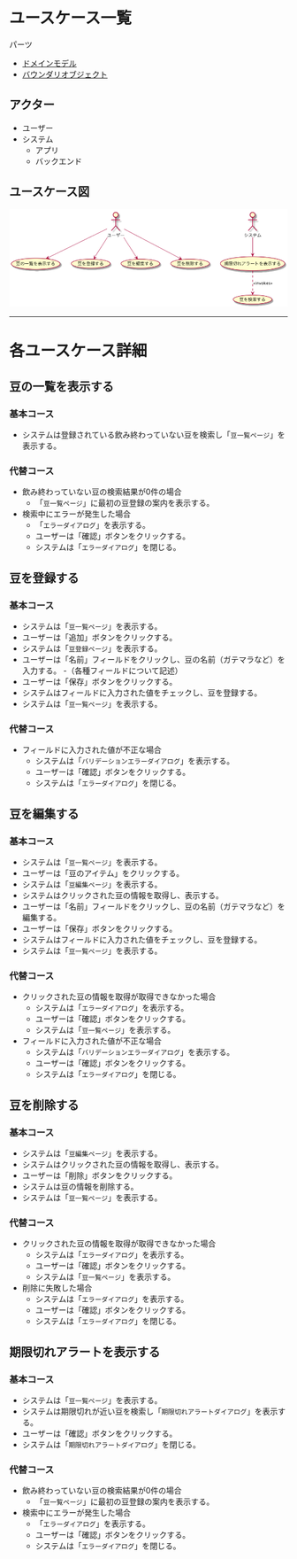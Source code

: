 # ユースケース一覧

パーツ

- [ドメインモデル](./1_2_1_ドメインモデリング.md)
- [バウンダリオブジェクト](./1_2_2_バウンダリオブジェクト.md)

## アクター

- ユーザー
- システム
    - アプリ
    - バックエンド

## ユースケース図

![ユースケース図](./images/canister-usecase-model.png)

---

# 各ユースケース詳細

## 豆の一覧を表示する

### 基本コース

- システムは登録されている飲み終わっていない豆を検索し「`豆一覧ページ`」を表示する。

### 代替コース

- 飲み終わっていない豆の検索結果が0件の場合
    - 「`豆一覧ページ`」に最初の豆登録の案内を表示する。
- 検索中にエラーが発生した場合
    - 「`エラーダイアログ`」を表示する。
    - ユーザーは「確認」ボタンをクリックする。
    - システムは「`エラーダイアログ`」を閉じる。

## 豆を登録する

### 基本コース

- システムは「`豆一覧ページ`」を表示する。
- ユーザーは「追加」ボタンをクリックする。
- システムは「`豆登録ページ`」を表示する。
- ユーザーは「名前」フィールドをクリックし、豆の名前（ガテマラなど）を入力する。
    -（各種フィールドについて記述）
- ユーザーは「保存」ボタンをクリックする。
- システムはフィールドに入力された値をチェックし、豆を登録する。
- システムは「`豆一覧ページ`」を表示する。

### 代替コース

- フィールドに入力された値が不正な場合
    - システムは「`バリデーションエラーダイアログ`」を表示する。
    - ユーザーは「確認」ボタンをクリックする。
    - システムは「`エラーダイアログ`」を閉じる。

## 豆を編集する

### 基本コース

- システムは「`豆一覧ページ`」を表示する。
- ユーザーは「豆のアイテム」をクリックする。
- システムは「`豆編集ページ`」を表示する。
- システムはクリックされた豆の情報を取得し、表示する。
- ユーザーは「名前」フィールドをクリックし、豆の名前（ガテマラなど）を編集する。
- ユーザーは「保存」ボタンをクリックする。
- システムはフィールドに入力された値をチェックし、豆を登録する。
- システムは「`豆一覧ページ`」を表示する。

### 代替コース

- クリックされた豆の情報を取得が取得できなかった場合
    - システムは「`エラーダイアログ`」を表示する。
    - ユーザーは「確認」ボタンをクリックする。
    - システムは「`豆一覧ページ`」を表示する。
- フィールドに入力された値が不正な場合
    - システムは「`バリデーションエラーダイアログ`」を表示する。
    - ユーザーは「確認」ボタンをクリックする。
    - システムは「`エラーダイアログ`」を閉じる。

## 豆を削除する

### 基本コース

- システムは「`豆編集ページ`」を表示する。
- システムはクリックされた豆の情報を取得し、表示する。
- ユーザーは「削除」ボタンをクリックする。
- システムは豆の情報を削除する。
- システムは「`豆一覧ページ`」を表示する。

### 代替コース

- クリックされた豆の情報を取得が取得できなかった場合
    - システムは「`エラーダイアログ`」を表示する。
    - ユーザーは「確認」ボタンをクリックする。
    - システムは「`豆一覧ページ`」を表示する。
- 削除に失敗した場合
    - システムは「`エラーダイアログ`」を表示する。
    - ユーザーは「確認」ボタンをクリックする。
    - システムは「`エラーダイアログ`」を閉じる。



## 期限切れアラートを表示する

### 基本コース

- システムは「`豆一覧ページ`」を表示する。
- システムは期限切れが近い豆を検索し「`期限切れアラートダイアログ`」を表示する。
- ユーザーは「確認」ボタンをクリックする。
- システムは「`期限切れアラートダイアログ`」を閉じる。

### 代替コース

- 飲み終わっていない豆の検索結果が0件の場合
    - 「`豆一覧ページ`」に最初の豆登録の案内を表示する。
- 検索中にエラーが発生した場合
    - 「`エラーダイアログ`」を表示する。
    - ユーザーは「確認」ボタンをクリックする。
    - システムは「`エラーダイアログ`」を閉じる。
